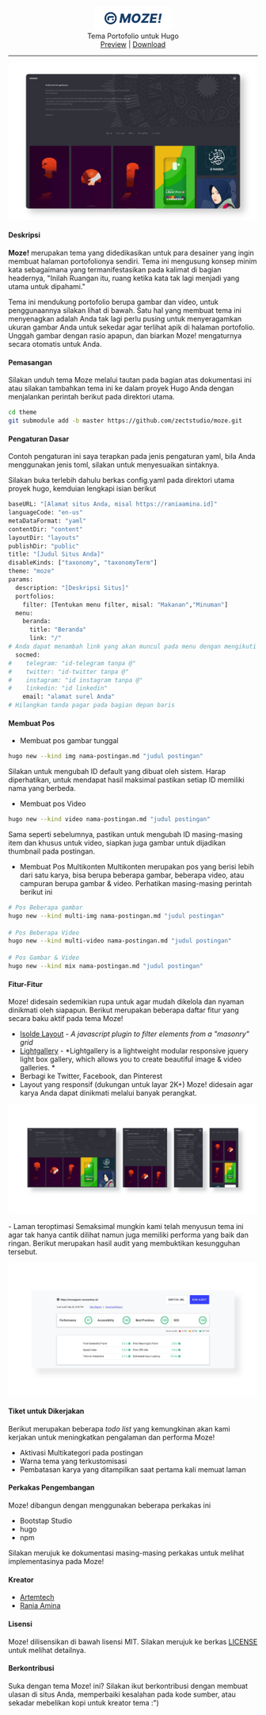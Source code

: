 <p align="center">
<img height="48" src="docs/img/moze.svg">
<br> Tema Portofolio untuk Hugo
<br>
<a href="https://ppoffice.github.io/hexo-theme-icarus/">Preview</a> |
<a href="https://github.com/zectstudio/moze/archive/master.zip">Download</a>
<br>
</p>

* * *
<p align="center"> 
<img src=docs/img/screenshot.png>
</p>

#### Deskripsi 
**Moze!** merupakan tema yang didedikasikan untuk para desainer yang ingin membuat halaman portofolionya sendiri. Tema ini mengusung konsep minim kata sebagaimana yang termanifestasikan pada kalimat di bagian headernya, "Inilah Ruangan itu, ruang ketika kata tak lagi menjadi yang utama untuk dipahami."

Tema ini mendukung portofolio berupa gambar dan video, untuk penggunaannya silakan lihat di bawah. Satu hal yang membuat tema ini menyenagkan adalah Anda tak lagi perlu pusing untuk menyeragamkan ukuran gambar Anda untuk sekedar agar terlihat apik di halaman portofolio. Unggah gambar dengan rasio apapun, dan biarkan Moze! mengaturnya secara otomatis untuk Anda.

#### Pemasangan
Silakan unduh tema Moze melalui tautan pada bagian atas dokumentasi ini atau silakan tambahkan tema ini ke dalam proyek Hugo Anda dengan menjalankan perintah berikut pada direktori utama.

```bash
cd theme
git submodule add -b master https://github.com/zectstudio/moze.git
````

#### Pengaturan Dasar
Contoh pengaturan ini saya terapkan pada jenis pengaturan yaml, bila Anda menggunakan jenis toml, silakan untuk menyesuaikan sintaknya.

Silakan buka terlebih dahulu berkas config.yaml pada direktori utama proyek hugo, kemduian lengkapi isian berikut
```bash
baseURL: "[Alamat situs Anda, misal https://raniaamina.id]"
languageCode: "en-us"
metaDataFormat: "yaml"
contentDir: "content"
layoutDir: "layouts"
publishDir: "public"
title: "[Judul Situs Anda]"
disableKinds: ["taxonomy", "taxonomyTerm"]
theme: "moze"
params:
  description: "[Deskripsi Situs]"
  portfolios:
    filter: [Tentukan menu filter, misal: "Makanan","Minuman"]
  menu:
    beranda:
      title: "Beranda"
      link: "/"
# Anda dapat menambah link yang akan muncul pada menu dengan mengikuti format di atas
  socmed:
#    telegram: "id-telegram tanpa @"
#    twitter: "id-twitter tanpa @"
#    instagram: "id instagram tanpa @"
#    linkedin: "id linkedin"
    email: "alamat surel Anda"
# Hilangkan tanda pagar pada bagian depan baris
```
#### Membuat Pos 
- Membuat pos gambar tunggal
```bash
hugo new --kind img nama-postingan.md "judul postingan"
```
Silakan untuk mengubah ID default yang dibuat oleh sistem. Harap diperhatikan, untuk mendapat hasil maksimal pastikan setiap ID memiliki nama yang berbeda. 

- Membuat pos Video
```bash
hugo new --kind video nama-postingan.md "judul postingan"
```
Sama seperti sebelumnya, pastikan untuk mengubah ID masing-masing item dan khusus untuk video, siapkan juga gambar untuk dijadikan thumbnail pada postingan.

- Membuat Pos Multikonten
Multikonten merupakan pos yang berisi lebih dari satu karya, bisa berupa beberapa gambar, beberapa video, atau campuran berupa gambar & video. Perhatikan masing-masing perintah berikut ini
```bash
# Pos Beberapa gambar
hugo new --kind multi-img nama-postingan.md "judul postingan"

# Pos Beberapa Video
hugo new --kind multi-video nama-postingan.md "judul postingan"

# Pos Gambar & Video
hugo new --kind mix nama-postingan.md "judul postingan"
```

#### Fitur-Fitur
Moze! didesain sedemikian rupa untuk agar mudah dikelola dan nyaman dinikmati oleh siapapun. Berikut merupakan beberapa daftar fitur yang secara baku aktif pada tema Moze! 
- [Isolde Layout](https://github.com/TristanBlg/Isolde) - *A javascript plugin to filter elements from a "masonry" grid*
- [Lightgallery](http://sachinchoolur.github.io/lightGallery/) - *Lightgallery is a lightweight modular responsive jquery light box gallery, which allows you to create beautiful image & video galleries. *
- Berbagi ke Twitter, Facebook, dan Pinterest
- Layout yang responsif (dukungan untuk layar 2K+)
  Moze! didesain agar karya Anda dapat dinikmati melalui banyak perangkat. 
<p align="center"> 
<img src=docs/img/responsif.png>
</p>
- Laman teroptimasi
 Semaksimal mungkin kami telah menyusun tema ini agar tak hanya cantik dilihat namun juga memiliki performa yang baik dan ringan. Berikut merupakan hasil audit yang membuktikan kesungguhan tersebut.
 <p align="center"> 
<img src=docs/img/optimized.png>
</p>

#### Tiket untuk Dikerjakan
Berikut merupakan beberapa *todo list* yang kemungkinan akan kami kerjakan untuk meningkatkan pengalaman dan performa Moze!
- Aktivasi Multikategori pada postingan
- Warna tema yang terkustomisasi
- Pembatasan karya yang ditampilkan saat pertama kali memuat laman

#### Perkakas Pengembangan
Moze! dibangun dengan menggunakan beberapa perkakas ini
- Bootstap Studio
- hugo
- npm

Silakan merujuk ke dokumentasi masing-masing perkakas untuk melihat implementasinya pada Moze!

#### Kreator
- [Artemtech](http://github.com/artemtech)
- [Rania Amina](http://raniaamina.id)

#### Lisensi
Moze! dilisensikan di bawah lisensi MIT. Silakan merujuk ke berkas [LICENSE](LICENSE) untuk melihat detailnya.

#### Berkontribusi
Suka dengan tema Moze! ini? Silakan ikut berkontribusi dengan membuat ulasan di situs Anda, memperbaiki kesalahan pada kode sumber, atau sekadar mebelikan kopi untuk kreator tema :")